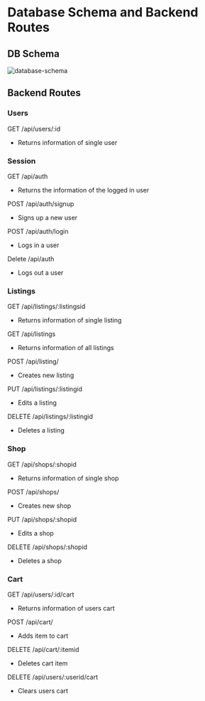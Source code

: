 
# Database Schema and Backend Routes

## DB Schema

![database-schema](https://imgur.com/AMZWwdT.jpg)

## Backend Routes

### Users

GET /api/users/:id
* Returns information of single user

### Session

GET /api/auth
* Returns the information of the logged in user

POST /api/auth/signup
* Signs up a new user

POST /api/auth/login
* Logs in a user

Delete /api/auth
* Logs out a user

### Listings

GET /api/listings/:listingsid
* Returns information of single listing

GET /api/listings
* Returns information of all listings

POST /api/listing/
* Creates new listing

PUT /api/listings/:listingid
* Edits a listing

DELETE /api/listings/:listingid
* Deletes a listing

### Shop

GET /api/shops/:shopid
* Returns information of single shop

POST /api/shops/
* Creates new shop

PUT /api/shops/:shopid
* Edits a shop

DELETE /api/shops/:shopid
* Deletes a shop

### Cart

GET /api/users/:id/cart
* Returns information of users cart

POST /api/cart/
* Adds item to cart

DELETE /api/cart/:itemid
* Deletes cart item

DELETE /api/users/:userid/cart
* Clears users cart
